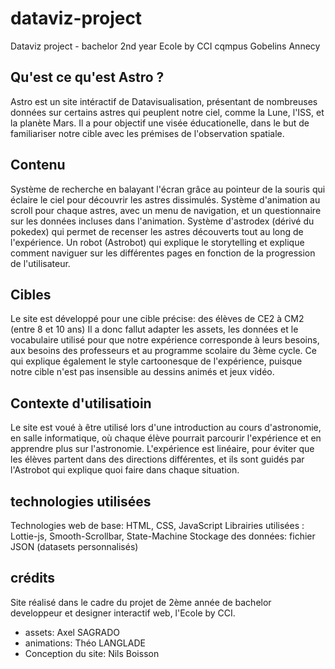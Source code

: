 # dataviz-project
Dataviz project - bachelor 2nd year Ecole by CCI cqmpus Gobelins Annecy

## Qu'est ce qu'est Astro ?

Astro est un site intéractif de Datavisualisation, présentant de nombreuses données sur certains astres qui peuplent notre ciel, comme la Lune, l'ISS, et la planète Mars.
Il a pour objectif une visée éducationelle, dans le but de familiariser notre cible avec les prémises de l'observation spatiale.

## Contenu

Système de recherche en balayant l'écran grâce au pointeur de la souris qui éclaire le ciel pour découvrir les astres dissimulés.
Système d'animation au scroll pour chaque astres, avec un menu de navigation, et un questionnaire sur les données incluses dans l'animation.
Système d'astrodex (dérivé du pokedex) qui permet de recenser les astres découverts tout au long de l'expérience.
Un robot (Astrobot) qui explique le storytelling et explique comment naviguer sur les différentes pages en fonction de la progression de l'utilisateur.

## Cibles

Le site est développé pour une cible précise: des élèves de CE2 à CM2 (entre 8 et 10 ans)
Il a donc fallut adapter les assets, les données et le vocabulaire utilisé pour que notre expérience corresponde à leurs besoins, aux besoins des professeurs et au programme scolaire du 3ème cycle.
Ce qui explique également le style cartoonesque de l'expérience, puisque notre cible n'est pas insensible au dessins animés et jeux vidéo.

## Contexte d'utilisatioin

Le site est voué à être utilisé lors d'une introduction au cours d'astronomie, en salle informatique, où chaque élève pourrait parcourir l'expérience et en apprendre plus sur l'astronomie.
L'expérience est linéaire, pour éviter que les élèves partent dans des directions différentes, et ils sont guidés par l'Astrobot qui explique quoi faire dans chaque situation.

## technologies utilisées

Technologies web de base: HTML, CSS, JavaScript
Librairies utilisées : Lottie-js, Smooth-Scrollbar, State-Machine
Stockage des données: fichier JSON (datasets personnalisés)

## crédits

Site réalisé dans le cadre du projet de 2ème année de bachelor developpeur et designer interactif web, l'Ecole by CCI.
 
- assets: Axel SAGRADO
- animations: Théo LANGLADE
- Conception du site: Nils Boisson



